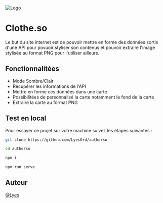
![Logo](https://t4.ftcdn.net/jpg/03/31/93/85/240_F_331938599_nmkc39B7E74s1G5P01b0YCJ6x0MNMqJz.jpg)


# Clothe.so

Le but du site internet est de pouvoir mettre en forme des données sortis d'une API pour povuoir styliser son contenus et pouvoir extraire l'image stylisée au format PNG pour l'utiliser ailleurs.


## Fonctionnalitées

- Mode Sombre/Clair
- Récupérer les informations de l'API
- Mettre en forme ces données dans une carte
- Possibilitées de personnalisé la carte notamment le fond de la carte 
- Extraire la carte au format PNG


## Test en local

Pour essayer ce projet sur votre machine suivez les étapes suivantes :

```bash
git clone https://github.com/LyesOrd/authorso
```

```bash
cd authorso
```

```bash
npm i
```

```bash
npm run serve
```


## Auteur

[@Lyes](https://github.com/LyesOrd)

